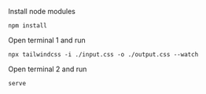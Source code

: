 Install node modules

```
npm install
```

Open terminal 1 and run

```
npx tailwindcss -i ./input.css -o ./output.css --watch
```

Open terminal 2 and run

```
serve
```
